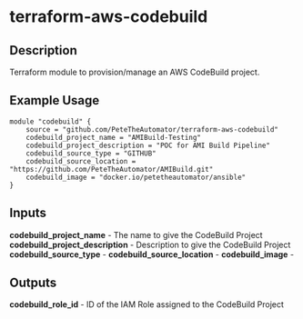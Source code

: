 terraform-aws-codebuild
=======================

Description
-----------

Terraform module to provision/manage an AWS CodeBuild project.


Example Usage
-------------

```
module "codebuild" {
    source = "github.com/PeteTheAutomator/terraform-aws-codebuild"
    codebuild_project_name = "AMIBuild-Testing"
    codebuild_project_description = "POC for AMI Build Pipeline"
    codebuild_source_type = "GITHUB"
    codebuild_source_location = "https://github.com/PeteTheAutomator/AMIBuild.git"
    codebuild_image = "docker.io/petetheautomator/ansible"
}
```

Inputs
------

**codebuild_project_name** - The name to give the CodeBuild Project
**codebuild_project_description** - Description to give the CodeBuild Project
**codebuild_source_type** - 
**codebuild_source_location** - 
**codebuild_image** -


Outputs
-------

**codebuild_role_id** - ID of the IAM Role assigned to the CodeBuild Project

